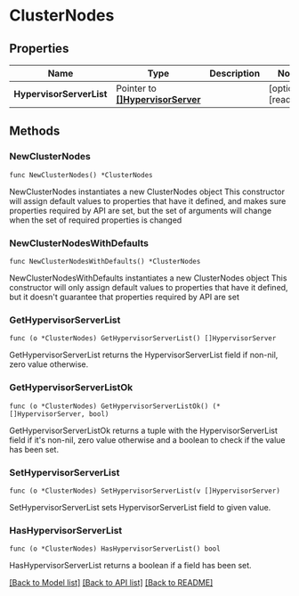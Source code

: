 # ClusterNodes

## Properties

Name | Type | Description | Notes
------------ | ------------- | ------------- | -------------
**HypervisorServerList** | Pointer to [**[]HypervisorServer**](HypervisorServer.md) |  | [optional] [readonly] 

## Methods

### NewClusterNodes

`func NewClusterNodes() *ClusterNodes`

NewClusterNodes instantiates a new ClusterNodes object
This constructor will assign default values to properties that have it defined,
and makes sure properties required by API are set, but the set of arguments
will change when the set of required properties is changed

### NewClusterNodesWithDefaults

`func NewClusterNodesWithDefaults() *ClusterNodes`

NewClusterNodesWithDefaults instantiates a new ClusterNodes object
This constructor will only assign default values to properties that have it defined,
but it doesn't guarantee that properties required by API are set

### GetHypervisorServerList

`func (o *ClusterNodes) GetHypervisorServerList() []HypervisorServer`

GetHypervisorServerList returns the HypervisorServerList field if non-nil, zero value otherwise.

### GetHypervisorServerListOk

`func (o *ClusterNodes) GetHypervisorServerListOk() (*[]HypervisorServer, bool)`

GetHypervisorServerListOk returns a tuple with the HypervisorServerList field if it's non-nil, zero value otherwise
and a boolean to check if the value has been set.

### SetHypervisorServerList

`func (o *ClusterNodes) SetHypervisorServerList(v []HypervisorServer)`

SetHypervisorServerList sets HypervisorServerList field to given value.

### HasHypervisorServerList

`func (o *ClusterNodes) HasHypervisorServerList() bool`

HasHypervisorServerList returns a boolean if a field has been set.


[[Back to Model list]](../README.md#documentation-for-models) [[Back to API list]](../README.md#documentation-for-api-endpoints) [[Back to README]](../README.md)


